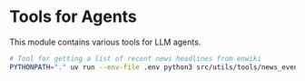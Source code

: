 # Tools for Agents

This module contains various tools for LLM agents.

```bash
# Tool for getting a list of recent news headlines from enwiki
PYTHONPATH="." uv run --env-file .env python3 src/utils/tools/news_events.py
```
